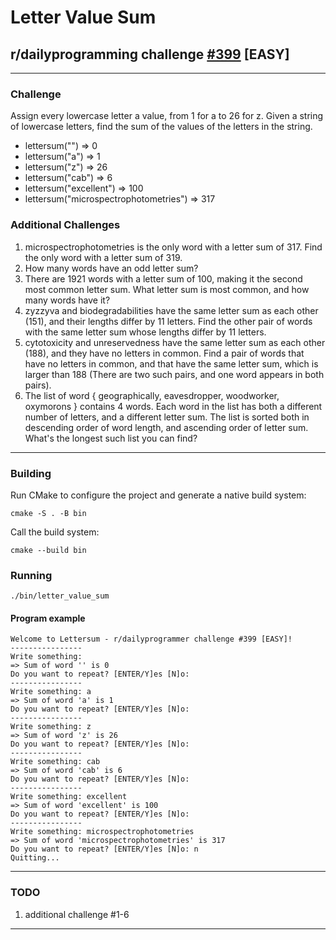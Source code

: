 # Letter Value Sum
## r/dailyprogramming challenge [#399](https://www.reddit.com/r/dailyprogrammer/comments/onfehl/20210719_challenge_399_easy_letter_value_sum/) [EASY]
---
### Challenge
Assign every lowercase letter a value, from 1 for a to 26 for z. Given a string of lowercase letters, find the sum of the values of the letters in the string.

* lettersum("") => 0
* lettersum("a") => 1
* lettersum("z") => 26
* lettersum("cab") => 6
* lettersum("excellent") => 100
* lettersum("microspectrophotometries") => 317

### Additional Challenges
1) microspectrophotometries is the only word with a letter sum of 317. Find the only word with a letter sum of 319.
2) How many words have an odd letter sum?
3) There are 1921 words with a letter sum of 100, making it the second most common letter sum. What letter sum is most common, and how many words have it?
4) zyzzyva and biodegradabilities have the same letter sum as each other (151), and their lengths differ by 11 letters. Find the other pair of words with the same letter sum whose lengths differ by 11 letters.
5) cytotoxicity and unreservedness have the same letter sum as each other (188), and they have no letters in common. Find a pair of words that have no letters in common, and that have the same letter sum, which is larger than 188 (There are two such pairs, and one word appears in both pairs).
6) The list of word { geographically, eavesdropper, woodworker, oxymorons } contains 4 words. Each word in the list has both a different number of letters, and a different letter sum. The list is sorted both in descending order of word length, and ascending order of letter sum. What's the longest such list you can find?
---
### Building
Run CMake to configure the project and generate a native build system:

`cmake -S . -B bin`

Call the build system:

``cmake --build bin``

### Running
`./bin/letter_value_sum`

#### Program example
```
Welcome to Lettersum - r/dailyprogrammer challenge #399 [EASY]!
----------------
Write something: 
=> Sum of word '' is 0
Do you want to repeat? [ENTER/Y]es [N]o: 
----------------
Write something: a
=> Sum of word 'a' is 1
Do you want to repeat? [ENTER/Y]es [N]o: 
----------------
Write something: z  
=> Sum of word 'z' is 26
Do you want to repeat? [ENTER/Y]es [N]o: 
----------------
Write something: cab
=> Sum of word 'cab' is 6
Do you want to repeat? [ENTER/Y]es [N]o: 
----------------
Write something: excellent
=> Sum of word 'excellent' is 100
Do you want to repeat? [ENTER/Y]es [N]o: 
----------------
Write something: microspectrophotometries
=> Sum of word 'microspectrophotometries' is 317
Do you want to repeat? [ENTER/Y]es [N]o: n
Quitting...
```

---

### TODO
1. additional challenge #1-6
---
